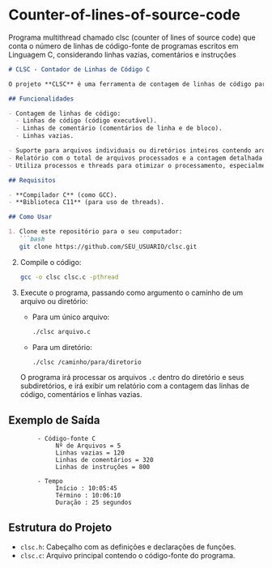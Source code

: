 # Counter-of-lines-of-source-code
Programa multithread chamado clsc (counter of lines of source code) que conta o número de linhas de código-fonte de programas escritos em Linguagem C, considerando linhas vazias, comentários e instruções



```markdown
# CLSC - Contador de Linhas de Código C

O projeto **CLSC** é uma ferramenta de contagem de linhas de código para arquivos fonte C. Ele pode contar o número de linhas de código, linhas de comentário e linhas vazias em arquivos `.c`, e também pode percorrer diretórios e subdiretórios para processar vários arquivos de uma vez.

## Funcionalidades

- Contagem de linhas de código:
  - Linhas de código (código executável).
  - Linhas de comentário (comentários de linha e de bloco).
  - Linhas vazias.

- Suporte para arquivos individuais ou diretórios inteiros contendo arquivos `.c`.
- Relatório com o total de arquivos processados e a contagem detalhada de linhas.
- Utiliza processos e threads para otimizar o processamento, especialmente para grandes volumes de arquivos.

## Requisitos

- **Compilador C** (como GCC).
- **Biblioteca C11** (para uso de threads).

## Como Usar

1. Clone este repositório para o seu computador:
   ```bash
   git clone https://github.com/SEU_USUARIO/clsc.git
   ```


2. Compile o código:
   ```bash
   gcc -o clsc clsc.c -pthread
   ```
   

3. Execute o programa, passando como argumento o caminho de um arquivo ou diretório:
   - Para um único arquivo:
     ```bash
     ./clsc arquivo.c
     ```
   - Para um diretório:
     ```bash
     ./clsc /caminho/para/diretorio
     ```

   O programa irá processar os arquivos `.c` dentro do diretório e seus subdiretórios, e irá exibir um relatório com a contagem das linhas de código, comentários e linhas vazias.



## Exemplo de Saída

```text
        - Código-fonte C
             Nº de Arquivos = 5
             Linhas vazias = 120
             Linhas de comentários = 320
             Linhas de instruções = 800

        - Tempo
             Início : 10:05:45
             Término : 10:06:10
             Duração : 25 segundos
```



## Estrutura do Projeto

- `clsc.h`: Cabeçalho com as definições e declarações de funções.
- `clsc.c`: Arquivo principal contendo o código-fonte do programa.



